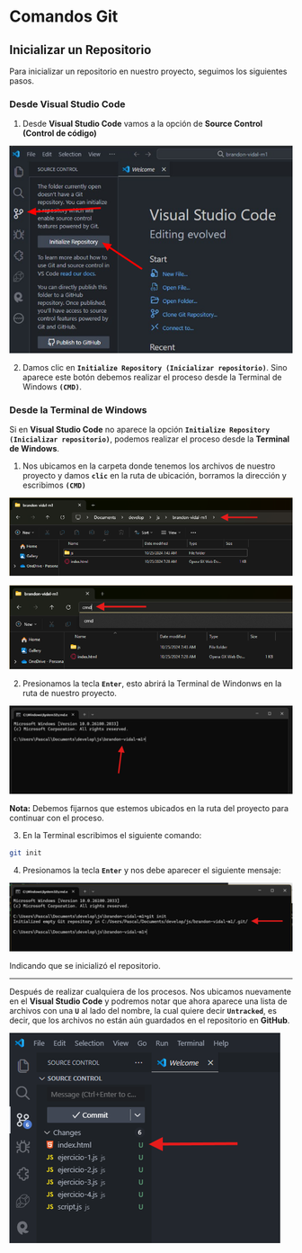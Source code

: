 # Comandos Git

## Inicializar un Repositorio

Para inicializar un repositorio en nuestro proyecto, seguimos los siguientes pasos.

### Desde Visual Studio Code

1. Desde **Visual Studio Code** vamos a la opción de **Source Control (Control de código)**

![alt text](img/3/image.png)

2. Damos clic en **`Initialize Repository (Inicializar repositorio)`**. Sino aparece este botón debemos realizar el proceso desde la Terminal de Windows **`(CMD)`**.

### Desde la Terminal de Windows

Si en **Visual Studio Code** no aparece la opción **`Initialize Repository (Inicializar repositorio)`**, podemos realizar el proceso desde la **Terminal de Windows**.

1. Nos ubicamos en la carpeta donde tenemos los archivos de nuestro proyecto y damos **`clic`** en la ruta de ubicación, borramos la dirección y escribimos **`(CMD)`**

![alt text](img/3/image-3.png)

![alt text](img/3/image-4.png)

2. Presionamos la tecla **`Enter`**, esto abrirá la Terminal de Windonws en la ruta de nuestro proyecto.

![alt text](img/3/image-5.png)

**Nota:** Debemos fijarnos que estemos ubicados en la ruta del proyecto para continuar con el proceso.

3. En la Terminal escribimos el siguiente comando:

```bash
git init
```

4. Presionamos la tecla **`Enter`** y nos debe aparecer el siguiente mensaje:

![alt text](img/3/image-6.png)

Indicando que se inicializó el repositorio.

---

Después de realizar cualquiera de los procesos. Nos ubicamos nuevamente en el **Visual Studio Code** y podremos notar que ahora aparece una lista de archivos con una **`U`** al lado del nombre, la cual quiere decir **`Untracked`**, es decir, que los archivos no están aún guardados en el repositorio en **GitHub**.

![alt text](img/3/image-2.png)